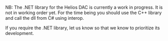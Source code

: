 NB: The .NET library for the Helios DAC is currently a work in progress. It is not in working order yet. For the time being you should use the C++ library and call the dll from C# using interop.

If you require the .NET library, let us know so that we know to prioritize its development.